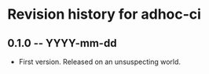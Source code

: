 # Revision history for adhoc-ci

## 0.1.0 -- YYYY-mm-dd

* First version. Released on an unsuspecting world.
